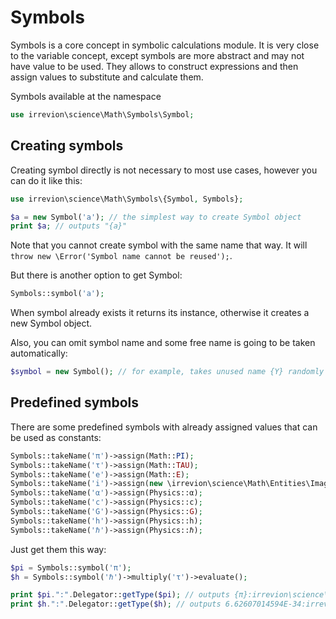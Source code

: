 # Symbols

Symbols is a core concept in symbolic calculations module. It is very close to the variable concept, except symbols are more abstract and may not have value to be used. They allows to construct expressions and then assign values to substitute and calculate them.

Symbols available at the namespace
```php
use irrevion\science\Math\Symbols\Symbol;
```

## Creating symbols

Creating symbol directly is not necessary to most use cases, however you can do it like this:
```php
use irrevion\science\Math\Symbols\{Symbol, Symbols};

$a = new Symbol('a'); // the simplest way to create Symbol object
print $a; // outputs "{a}"
```
Note that you cannot create symbol with the same name that way. It will `throw new \Error('Symbol name cannot be reused');`.

But there is another option to get Symbol:
```php
Symbols::symbol('a');
```
When symbol already exists it returns its instance, otherwise it creates a new Symbol object.

Also, you can omit symbol name and some free name is going to be taken automatically:
```php
$symbol = new Symbol(); // for example, takes unused name {Y} randomly
```

## Predefined symbols

There are some predefined symbols with already assigned values that can be used as constants:
```php
Symbols::takeName('π')->assign(Math::PI);
Symbols::takeName('τ')->assign(Math::TAU);
Symbols::takeName('e')->assign(Math::E);
Symbols::takeName('i')->assign(new \irrevion\science\Math\Entities\Imaginary(1));
Symbols::takeName('α')->assign(Physics::α);
Symbols::takeName('c')->assign(Physics::c);
Symbols::takeName('G')->assign(Physics::G);
Symbols::takeName('h')->assign(Physics::h);
Symbols::takeName('ℏ')->assign(Physics::ℏ);
```
Just get them this way:
```php
$pi = Symbols::symbol('π');
$h = Symbols::symbol('ℏ')->multiply('τ')->evaluate();

print $pi.":".Delegator::getType($pi); // outputs {π}:irrevion\science\Math\Symbols\Symbol
print $h.":".Delegator::getType($h); // outputs 6.62607014594E-34:irrevion\science\Math\Entities\Scalar
```